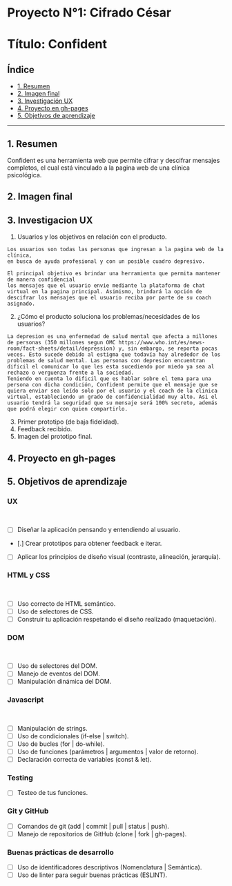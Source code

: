 # Proyecto N°1: Cifrado César

# Título: Confident

## Índice

* [1. Resumen](#1-resumen)
* [2. Imagen final](#2-imagen-final)
* [3. Investigación UX](#3-investigación-UX)
* [4. Proyecto en gh-pages](#4-proyecto-en-gh-pages)
* [5. Objetivos de aprendizaje](#5-objetivos-de-aprendizaje)

***

## 1. Resumen

Confident es una herramienta web que permite cifrar y descifrar mensajes completos, el cual está vinculado a la pagina web de una clínica psicológica. 

## 2. Imagen final

## 3. Investigacion UX

  1. Usuarios y los objetivos en relación con el producto.

    Los usuarios son todas las personas que ingresan a la pagina web de la clínica, 
    en busca de ayuda profesional y con un posible cuadro depresivo.

    El principal objetivo es brindar una herramienta que permita mantener de manera confidencial 
    los mensajes que el usuario envie mediante la plataforma de chat virtual en la pagina principal. Asimismo, brindará la opción de descifrar los mensajes que el usuario reciba por parte de su coach asignado. 
    
  2. ¿Cómo el producto soluciona los problemas/necesidades de los usuarios?
    
    La depresion es una enfermedad de salud mental que afecta a millones de personas (350 millones segun OMC https://www.who.int/es/news-room/fact-sheets/detail/depression) y, sin embargo, se reporta pocas veces. Esto sucede debido al estigma que todavía hay alrededor de los problemas de salud mental. Las personas con depresion encuentran dificil el comunicar lo que les esta sucediendo por miedo ya sea al rechazo o verguenza frente a la sociedad.
    Teniendo en cuenta lo dificil que es hablar sobre el tema para una persona con dicha condición, Confident permite que el mensaje que se quiera enviar sea leído solo por el usuario y el coach de la clinica virtual, estableciendo un grado de confidencialidad muy alto. Asi el usuario tendrá la seguridad que su mensaje será 100% secreto, además que podrá elegir con quien compartirlo. 

  3. Primer prototipo (de baja fidelidad).
  4. Feedback recibido.
  5. Imagen del prototipo final.

## 4. Proyecto en gh-pages

## 5. Objetivos de aprendizaje

### UX
​
- [ ] Diseñar la aplicación pensando y entendiendo al usuario.
- [.] Crear prototipos para obtener feedback e iterar.
- [ ] Aplicar los principios de diseño visual (contraste, alineación, jerarquía).
​
### HTML y CSS
​
- [ ] Uso correcto de HTML semántico.
- [ ] Uso de selectores de CSS.
- [ ] Construir tu aplicación respetando el diseño realizado (maquetación).
​
### DOM
​
- [ ] Uso de selectores del DOM.
- [ ] Manejo de eventos del DOM.
- [ ] Manipulación dinámica del DOM.
​
### Javascript
​
- [ ] Manipulación de strings.
- [ ] Uso de condicionales (if-else | switch).
- [ ] Uso de bucles (for | do-while).	
- [ ] Uso de funciones (parámetros | argumentos | valor de retorno).
- [ ] Declaración correcta de variables (const & let).
​
### Testing
- [ ] Testeo de tus funciones.
​
### Git y GitHub
- [ ] Comandos de git (add | commit | pull | status | push).
- [ ] Manejo de repositorios de GitHub (clone | fork | gh-pages).
​
### Buenas prácticas de desarrollo
- [ ] Uso de identificadores descriptivos (Nomenclatura | Semántica).
- [ ] Uso de linter para seguir buenas prácticas (ESLINT).